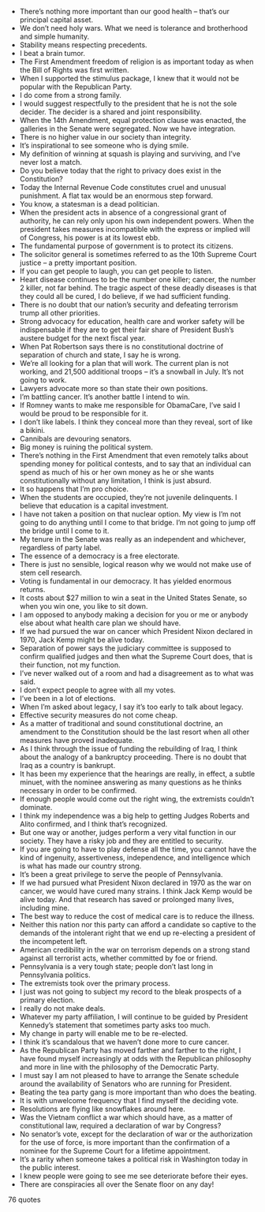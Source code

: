  - There’s nothing more important than our good health – that’s our principal capital asset.
 - We don’t need holy wars. What we need is tolerance and brotherhood and simple humanity.
 - Stability means respecting precedents.
 - I beat a brain tumor.
 - The First Amendment freedom of religion is as important today as when the Bill of Rights was first written.
 - When I supported the stimulus package, I knew that it would not be popular with the Republican Party.
 - I do come from a strong family.
 - I would suggest respectfully to the president that he is not the sole decider. The decider is a shared and joint responsibility.
 - When the 14th Amendment, equal protection clause was enacted, the galleries in the Senate were segregated. Now we have integration.
 - There is no higher value in our society than integrity.
 - It’s inspirational to see someone who is dying smile.
 - My definition of winning at squash is playing and surviving, and I’ve never lost a match.
 - Do you believe today that the right to privacy does exist in the Constitution?
 - Today the Internal Revenue Code constitutes cruel and unusual punishment. A flat tax would be an enormous step forward.
 - You know, a statesman is a dead politician.
 - When the president acts in absence of a congressional grant of authority, he can rely only upon his own independent powers. When the president takes measures incompatible with the express or implied will of Congress, his power is at its lowest ebb.
 - The fundamental purpose of government is to protect its citizens.
 - The solicitor general is sometimes referred to as the 10th Supreme Court justice – a pretty important position.
 - If you can get people to laugh, you can get people to listen.
 - Heart disease continues to be the number one killer; cancer, the number 2 killer, not far behind. The tragic aspect of these deadly diseases is that they could all be cured, I do believe, if we had sufficient funding.
 - There is no doubt that our nation’s security and defeating terrorism trump all other priorities.
 - Strong advocacy for education, health care and worker safety will be indispensable if they are to get their fair share of President Bush’s austere budget for the next fiscal year.
 - When Pat Robertson says there is no constitutional doctrine of separation of church and state, I say he is wrong.
 - We’re all looking for a plan that will work. The current plan is not working, and 21,500 additional troops – it’s a snowball in July. It’s not going to work.
 - Lawyers advocate more so than state their own positions.
 - I’m battling cancer. It’s another battle I intend to win.
 - If Romney wants to make me responsible for ObamaCare, I’ve said I would be proud to be responsible for it.
 - I don’t like labels. I think they conceal more than they reveal, sort of like a bikini.
 - Cannibals are devouring senators.
 - Big money is ruining the political system.
 - There’s nothing in the First Amendment that even remotely talks about spending money for political contests, and to say that an individual can spend as much of his or her own money as he or she wants constitutionally without any limitation, I think is just absurd.
 - It so happens that I’m pro choice.
 - When the students are occupied, they’re not juvenile delinquents. I believe that education is a capital investment.
 - I have not taken a position on that nuclear option. My view is I’m not going to do anything until I come to that bridge. I’m not going to jump off the bridge until I come to it.
 - My tenure in the Senate was really as an independent and whichever, regardless of party label.
 - The essence of a democracy is a free electorate.
 - There is just no sensible, logical reason why we would not make use of stem cell research.
 - Voting is fundamental in our democracy. It has yielded enormous returns.
 - It costs about $27 million to win a seat in the United States Senate, so when you win one, you like to sit down.
 - I am opposed to anybody making a decision for you or me or anybody else about what health care plan we should have.
 - If we had pursued the war on cancer which President Nixon declared in 1970, Jack Kemp might be alive today.
 - Separation of power says the judiciary committee is supposed to confirm qualified judges and then what the Supreme Court does, that is their function, not my function.
 - I’ve never walked out of a room and had a disagreement as to what was said.
 - I don’t expect people to agree with all my votes.
 - I’ve been in a lot of elections.
 - When I’m asked about legacy, I say it’s too early to talk about legacy.
 - Effective security measures do not come cheap.
 - As a matter of traditional and sound constitutional doctrine, an amendment to the Constitution should be the last resort when all other measures have proved inadequate.
 - As I think through the issue of funding the rebuilding of Iraq, I think about the analogy of a bankruptcy proceeding. There is no doubt that Iraq as a country is bankrupt.
 - It has been my experience that the hearings are really, in effect, a subtle minuet, with the nominee answering as many questions as he thinks necessary in order to be confirmed.
 - If enough people would come out the right wing, the extremists couldn’t dominate.
 - I think my independence was a big help to getting Judges Roberts and Alito confirmed, and I think that’s recognized.
 - But one way or another, judges perform a very vital function in our society. They have a risky job and they are entitled to security.
 - If you are going to have to play defense all the time, you cannot have the kind of ingenuity, assertiveness, independence, and intelligence which is what has made our country strong.
 - It’s been a great privilege to serve the people of Pennsylvania.
 - If we had pursued what President Nixon declared in 1970 as the war on cancer, we would have cured many strains. I think Jack Kemp would be alive today. And that research has saved or prolonged many lives, including mine.
 - The best way to reduce the cost of medical care is to reduce the illness.
 - Neither this nation nor this party can afford a candidate so captive to the demands of the intolerant right that we end up re-electing a president of the incompetent left.
 - American credibility in the war on terrorism depends on a strong stand against all terrorist acts, whether committed by foe or friend.
 - Pennsylvania is a very tough state; people don’t last long in Pennsylvania politics.
 - The extremists took over the primary process.
 - I just was not going to subject my record to the bleak prospects of a primary election.
 - I really do not make deals.
 - Whatever my party affiliation, I will continue to be guided by President Kennedy’s statement that sometimes party asks too much.
 - My change in party will enable me to be re-elected.
 - I think it’s scandalous that we haven’t done more to cure cancer.
 - As the Republican Party has moved farther and farther to the right, I have found myself increasingly at odds with the Republican philosophy and more in line with the philosophy of the Democratic Party.
 - I must say I am not pleased to have to arrange the Senate schedule around the availability of Senators who are running for President.
 - Beating the tea party gang is more important than who does the beating.
 - It is with unwelcome frequency that I find myself the deciding vote.
 - Resolutions are flying like snowflakes around here.
 - Was the Vietnam conflict a war which should have, as a matter of constitutional law, required a declaration of war by Congress?
 - No senator’s vote, except for the declaration of war or the authorization for the use of force, is more important than the confirmation of a nominee for the Supreme Court for a lifetime appointment.
 - It’s a rarity when someone takes a political risk in Washington today in the public interest.
 - I knew people were going to see me see deteriorate before their eyes.
 - There are conspiracies all over the Senate floor on any day!

76 quotes